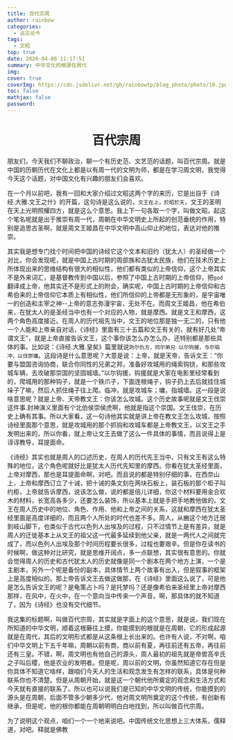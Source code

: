 ```yaml
---
title: 百代宗周
author: rainbow
categories:
  - 谈古论今
tags:
  - 文昭
top: true
date: 2020-04-06 11:17:51
summary: 中华文化的根源在周代
img: 
cover: true
coverImg: https://cdn.jsdelivr.net/gh/rainbowtp/blog_photo/photo/10.jpg
toc: false
mathjax: false
password:
---
```

# <center>百代宗周</center>
朋友们，今天我们不聊政治，聊一个有历史范、文艺范的话题，叫百代宗周。就是中国的历朝历代在文化上都是以有周一代的文明为师，都是在学习周文明，我觉得今天这个话题，对中国文化有兴趣的朋友们会喜欢。

在一个月以前吧，我有一回和大家介绍过文昭这两个字的来历，它是出自于《诗经.大雅.文王之什》的开篇，这句诗是这么说的，`文王在上，於昭於天`，文王的圣明在天上光明照耀四方，就是这么个意思。我上下一句各取一个字，叫做文昭，起这个笔名呢就是出于推崇有周一代，周朝在中华文明史上所起的创范垂统的作用，特别是追思古圣啊，就是周文王姬昌在中华文明中高山仰止的地位，表达对他的推崇。

其实我是想专门找个时间把中国的诗经它这个文本和旧约（犹太人）的圣经做一个对比，你会发现呢，就是中国上古时期的周部族和古犹太民族，他们在技术历史上所体现出来的思维结构有很大的相似性，他们都有类似的上帝信仰，这个上帝其实不是外来词汇，是基督教传到中国以后，参照了中国上古时期的上帝信仰，把`god`翻译成上帝，他其实还不是形式上的附会，确实呢，中国上古时期的上帝信仰和古希伯来的上帝信仰它本质上有相似性，他们所信仰的上帝都是无形象的，是宇宙唯一的创造和主宰之神--上帝的意志弥漫宇宙，无处不在。而周文王姬昌，他在希伯来，在犹太人的是圣经当中也有一个对应的人物，就是摩西。就是文王和摩西，这两个角色高度接近。在周人的历代祖先当中，文王的地位那是独一无二的，只有他一个人能和上帝亲自对话，《诗经》里面有三十五篇和文王有关的，就有好几处“帝谓文王”，就是上帝直接告诉文王，这个事你该怎么办怎么办，还特别都是那些具体的事。比如说：《诗经.大雅.皇矣》篇里就说`訽尔仇方，同尔弟兄 以尔钩援，与尔临冲，以伐崇墉`。这段诗是什么意思呢？大意是说：上帝，就是天帝，告诉文王：“你要与盟国咨询协商，联合你同性的兄弟之邦，准备好攻城用的绳索钩铙，和那些攻城车辆，去攻破那崇国的坚固城墙。”以尔钩援，钩援就是大家在电影里经常看到的，爬城用的那种钩子，就是一个铁爪子，下面连根绳子，钩子扔上去后就挂住城垛子了嘛，然后人抓住绳子往上爬。临冲，就是攻城车；墉，指城墙。这一段是说啥意思呢？就是上帝、天帝教文王：你该怎么攻城。这个历史故事呢就是文王伐崇这件事.封神演义里面有个北伯侯崇侯虎啊，他就是指这个崇国。文王伐崇，在历史上确有其事。所以大家看，这一句诗他其实就是讲上帝在教文王怎么攻城，按照诗经里面那个意思，就是攻城用的那个抓钩和攻城车都是上帝教文王，以文王之手发明出来的，所以你看，就上帝让文王去做了这么一件具体的事情，而且说得上是谆谆教导，耳提面命。

《诗经》其实也就是周人的口述历史，在周人的历代先王当中，只有文王有这么特殊的地位，这个角色呢就好比是犹太人历代先知里的摩西。你看在犹太圣经里面，上帝对摩西，那也是耳提面命啊，对吧。而且说的都是特别仔细的事，在西奈山上，上帝和摩西订立了十诫，把十诫的条文刻在两块石板上，装石板的那个柜子叫约柜，上帝就告诉摩西，说该怎么做，说的都是倍儿详细，你这个材料要用金合欢木的材料，长宽高各多少，还要怎么装饰，所以基本上就是手把手地教他做的，文王在周人历史中的地位、角色、作用、他和上帝之间的关系，这就和摩西在犹太圣经里面是高度详细的，而且两个人所处的时代也差不多。周人，从豳这个地方迁居到岐山脚下，也类似于古代以色列人出埃及的过程，只不过情节上是有差异，就是周人的迁徙基本上从文王的祖父这一代最多延续到他父亲，就是一两代人之间就完成了，而以色列人出埃及那个时间历程要长很多，过程也要艰辛。但是你在读书的时候啊，做这种对比研究，就是思维开阔点，多一点联想，其实很有意思的。你就会觉得周人的历史和古代犹太人的历史就像是同一个剧本在两个地方上演，一个是主剧本，另外一个呢是备份的副本，具体情节上两个故事有出入，但是叙事的框架上是高度相似的。那上帝告诉文王去做这做那，在《诗经》里面这么说了，可是他是怎么告诉文王的呢？是龟策占卜吗？是托梦吗？还是像希伯来圣经里上帝对摩西那样，在风中，在火中，在一个意向当中传来一个声音。啊，那具体的就不知道了，因为《诗经》也没有交代细节。

我这集的标题啊，叫做百代宗周，其实就是字面上的这个意思，就是说，我们现在所知道的中华文明，顺着这根藤往上摸，你能摸到的根就是在周朝，它的形成起源就是在周代，其后的文明形式都是从这条根上长出来的。也许有人说，不对啊，咱们中华文明上下五千年嘛，周朝以前有商，商以前有夏，再往前还有五帝，再往前还有三皇。不错，啊，周文明也有他自己的源头，周人最初的祖先就是帝喾高辛氏之子叫后稷，他是农业的发明者。但是呢，周以前的文明，你虽然知道它存在但是你具体不知道它啥样，跟咱们今天人的生活和观念发生有怎样的联系，具体是何种联系你也不清楚。但是从周朝开始，就是这一个朝代他所奠定的观念和生活方式和今天就有直接的联系了。所以也可以说我们是已知的中华文明的传统，你能摸到的源头是在周朝，后面不管多少朝多少代，他对周文明所奠定的这个传统，有创新有继承，但是呢，他的根你都能在周朝明明白白地找到，所以叫做百代宗周。

为了说明这个观点，咱们一个一个地来说吧。中国传统文化思想上三大体系，儒释道，对吧。释就是佛教